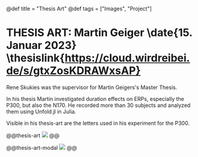 @def title = "Thesis Art"
@def tags = ["Images", "Project"]

# THESIS ART: Martin Geiger \date{15. Januar 2023} \thesislink{https://cloud.wirdreibei.de/s/gtxZosKDRAWxsAP}

Rene Skukies was the supervisor for Martin Geigers's Master Thesis.

In his thesis Martin investigated duration effects on ERPs, especially the P300, but also the N170. He recorded more than 30 subjects and analyzed them using Unfold.jl in Julia.

Visible in his thesis-art are the letters used in his experiment for the P300.

@@thesis-art
![](/assets/thesis-art/thesisart_geiger.svg)
@@

@@thesis-art-modal
![](/assets/thesis-art/thesisart_geiger.svg)
@@
